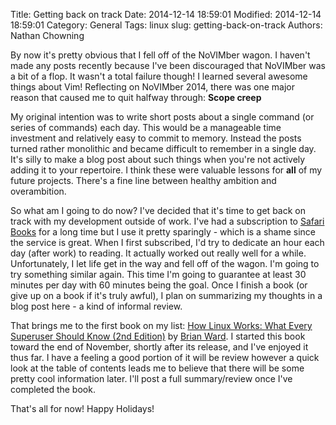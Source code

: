 Title: Getting back on track
Date: 2014-12-14 18:59:01
Modified: 2014-12-14 18:59:01
Category: General
Tags: linux
slug: getting-back-on-track
Authors: Nathan Chowning

By now it's pretty obvious that I fell off of the NoVIMber wagon. I haven't made any posts recently because I've been discouraged that NoVIMber was a bit of a flop. It wasn't a total failure though! I learned several awesome things about Vim! Reflecting on NoVIMber 2014, there was one major reason that caused me to quit halfway through: **Scope creep**

My original intention was to write short posts about a single command (or series of commands) each day. This would be a manageable time investment and relatively easy to commit to memory. Instead the posts turned rather monolithic and became difficult to remember in a single day. It's silly to make a blog post about such things when you're not actively adding it to your repertoire. I think these were valuable lessons for **all** of my future projects. There's a fine line between healthy ambition and overambition.

So what am I going to do now? I've decided that it's time to get back on track with my development outside of work. I've had a subscription to [Safari Books](https://safaribooksonline.com) for a long time but I use it pretty sparingly - which is a shame since the service is great. When I first subscribed, I'd try to dedicate an hour each day (after work) to reading. It actually worked out really well for a while. Unfortunately, I let life get in the way and fell off of the wagon. I'm going to try something similar again. This time I'm going to guarantee at least 30 minutes per day with 60 minutes being the goal. Once I finish a book (or give up on a book if it's truly awful), I plan on summarizing my thoughts in a blog post here - a kind of informal review.

That brings me to the first book on my list: [How Linux Works: What Every Superuser Should Know (2nd Edition)](http://www.amazon.com/How-Linux-Works-Superuser-Should/dp/1593275676) by [Brian Ward](http://www.amazon.com/Brian-Ward/e/B0045A0OHU). I started this book toward the end of November, shortly after its release, and I've enjoyed it thus far. I have a feeling a good portion of it will be review however a quick look at the table of contents leads me to believe that there will be some pretty cool information later. I'll post a full summary/review once I've completed the book.

That's all for now! Happy Holidays!
